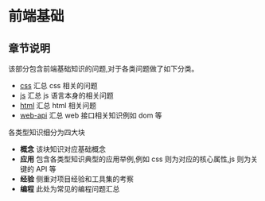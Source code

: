 # 前端基础

## 章节说明
该部分包含前端基础知识的问题,对于各类问题做了如下分类。

* [css](./css.md) 汇总 css 相关的问题
* [js](./js/READEME.md) 汇总 js 语言本身的相关问题
* [html](./html/README.md) 汇总 html 相关问题
* [web-api](./web-api.md) 汇总 web 接口相关知识例如 dom 等

各类型知识细分为四大块

* **概念** 该块知识对应基础概念
* **应用** 包含各类型知识典型的应用举例,例如 css 则为对应的核心属性,js 则为关键的 API 等
* **经验** 侧重对项目经验和工具集的考察
* **编程** 此处为常见的编程问题汇总